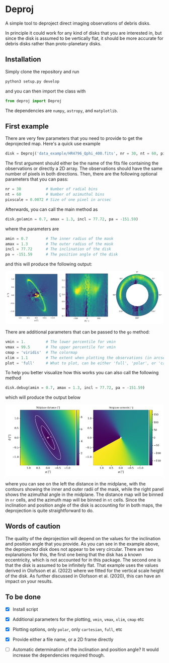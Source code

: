 # Deproj

A simple tool to deproject direct imaging observations of debris disks.

In principle it could work for any kind of disks that you are interested in, but since the disk is assumed to be vertically flat, it should be more accurate for debris disks rather than proto-planetary disks.


## Installation

Simply clone the repository and run

```python
python3 setup.py develop
```

and you can then import the class with

```python
from deproj import Deproj
```

The dependencies are `numpy`, `astropy`, and `matplotlib`.

## First example

There are very few parameters that you need to provide to get the deprojected map. Here's a quick use example

```python
disk = Deproj('data_example/HR4796_Qphi_400.fits', nr = 30, nt = 60, pixscale = 0.0072)
```

The first argument should either be the name of the fits file containing the observations or directly a 2D array. The observations should have the same number of pixels in both directions. Then, there are the following optional parameters that you can pass:

```python
nr = 30           # Number of radial bins
nt = 60           # Number of azimuthal bins
pixscale = 0.0072 # Size of one pixel in arcsec
```

Afterwards, you can call the main method as

```python
disk.go(amin = 0.7, amax = 1.3, incl = 77.72, pa = -151.59)
```

where the parameters are

```python
amin = 0.7        # The inner radius of the mask
amax = 1.3        # The outer radius of the mask
incl = 77.72      # The inclination of the disk
pa = -151.59      # The position angle of the disk
```

and this will produce the following output:

![HR4796](screenshots/HR4796.png)

There are additional parameters that can be passed to the `go` method:

```python
vmin = 1.         # The lower percentile for vmin
vmax = 99.5       # The upper percentile for vmin
cmap = 'viridis'  # The colormap
xlim = 1.1        # The extent when plotting the observations (in arcsec)
plot = 'full'     # What to plot, can be either 'full', 'polar', or 'cartesian'
```

To help you better visualize how this works you can also call the following method

```python
disk.debug(amin = 0.7, amax = 1.3, incl = 77.72, pa = -151.59)
```

which will produce the output below

![debug](screenshots/debug.png)

where you can see on the left the distance in the midplane, with the contours showing the inner and outer radii of the mask, while the right panel shows the azimuthal angle in the midplane. The distance map will be binned in `nr` cells, and the azimuth map will be binned in `nt` cells. Since the inclination and position angle of the disk is accounting for in both maps, the deprojection is quite straightforward to do.

## Words of caution

The quality of the deprojection will depend on the values for the inclination and position angle that you provide. As you can see in the example above, the deprojected disk does not appear to be very circular. There are two explanations for this, the first one being that the disk has a known eccentricity, which is not accounted for in this package. The second one is that the disk is assumed to be infinitely flat. That example uses the values derived in Olofsson et al. (2022) where we fitted for the vertical scale height of the disk. As further discussed in Olofsson et al. (2020), this can have an impact on your results.


## To be done

- [x] Install script
- [x] Additional parameters for the plotting, `vmin`, `vmax`, `xlim`, `cmap` etc
- [x] Plotting options, only `polar`, only `cartesian`, `full`, etc
- [x] Provide either a file name, or a 2D frame directly
- [ ] Automatic determination of the inclination and position angle? It would increase the dependencies required though.


